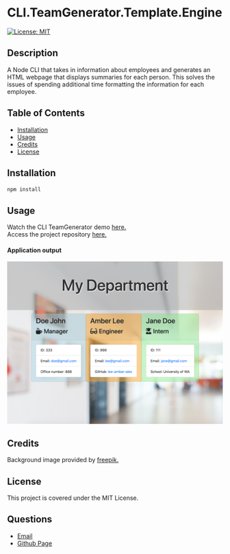 
# CLI.TeamGenerator.Template.Engine

[![License: MIT](https://img.shields.io/badge/License-MIT-yellow.svg)](https://opensource.org/licenses/MIT)
      
     
## Description

A Node CLI that takes in information about employees and generates an HTML webpage that displays summaries for each person.  This solves the issues of spending additional time formatting the information for each employee.

## Table of Contents
 
* [Installation](#installation)
* [Usage](#usage)  
* [Credits](#credits)
* [License](#license)
 
## Installation
```
npm install
``` 

## Usage

Watch the CLI TeamGenerator demo [here.](https://vimeo.com/477902553/43a74d6bde)  
Access the project repository [here.](https://github.com/lee-amber-alex/CLI.TeamGenerator.Template.Engine)   

#### Application output
![Result.](screenshots/teamhtml.png)

## Credits
Background image provided by [freepik.](https://www.freepik.com/)

## License
This project is covered under the MIT License.
 

## Questions
- [Email](lee.amber.alex@gmail.com)
- [Github Page](https://github.com/lee-amber-alex)
 

